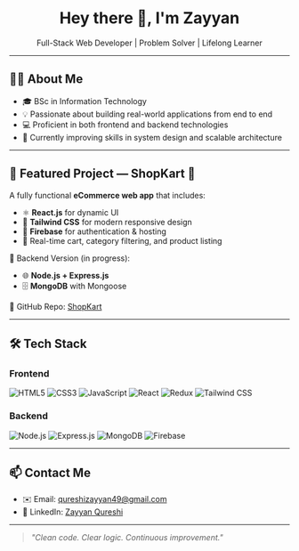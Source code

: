 <h1 align="center">Hey there 👋, I'm Zayyan</h1>

<p align="center">
  Full-Stack Web Developer | Problem Solver | Lifelong Learner
</p>

---

## 🧑‍💻 About Me

- 🎓 BSc in Information Technology  
- 💡 Passionate about building real-world applications from end to end  
- 💻 Proficient in both frontend and backend technologies  
- 🌱 Currently improving skills in system design and scalable architecture

---

## 🚀 Featured Project — ShopKart 🛒

A fully functional **eCommerce web app** that includes:

- ⚛️ **React.js** for dynamic UI
- 🎨 **Tailwind CSS** for modern responsive design  
- 🔐 **Firebase** for authentication & hosting  
- 🛒 Real-time cart, category filtering, and product listing  

🔧 Backend Version (in progress):
- 🌐 **Node.js + Express.js**
- 🗄️ **MongoDB** with Mongoose

📂 GitHub Repo: [ShopKart](https://github.com/Zayyan-TSA/shopkart)

---

## 🛠️ Tech Stack

### Frontend  
![HTML5](https://img.shields.io/badge/HTML5-E34F26?style=flat&logo=html5&logoColor=white)
![CSS3](https://img.shields.io/badge/CSS3-1572B6?style=flat&logo=css3&logoColor=white)
![JavaScript](https://img.shields.io/badge/JavaScript-F7DF1E?style=flat&logo=javascript&logoColor=black)
![React](https://img.shields.io/badge/React-61DAFB?style=flat&logo=react&logoColor=black)
![Redux](https://img.shields.io/badge/Redux-764ABC?style=flat&logo=redux&logoColor=white)
![Tailwind CSS](https://img.shields.io/badge/Tailwind_CSS-06B6D4?style=flat&logo=tailwind-css&logoColor=white)

### Backend  
![Node.js](https://img.shields.io/badge/Node.js-339933?style=flat&logo=nodedotjs&logoColor=white)
![Express.js](https://img.shields.io/badge/Express.js-000000?style=flat&logo=express&logoColor=white)
![MongoDB](https://img.shields.io/badge/MongoDB-47A248?style=flat&logo=mongodb&logoColor=white)
![Firebase](https://img.shields.io/badge/Firebase-FFCA28?style=flat&logo=firebase&logoColor=black)

---

## 📫 Contact Me

- ✉️ Email: [qureshizayyan49@gmail.com](mailto:qureshizayyan49@gmail.com)  
- 🔗 LinkedIn: [Zayyan Qureshi](https://www.linkedin.com/in/zayyan-qureshi-a46035292/)

---

> *"Clean code. Clear logic. Continuous improvement."*
